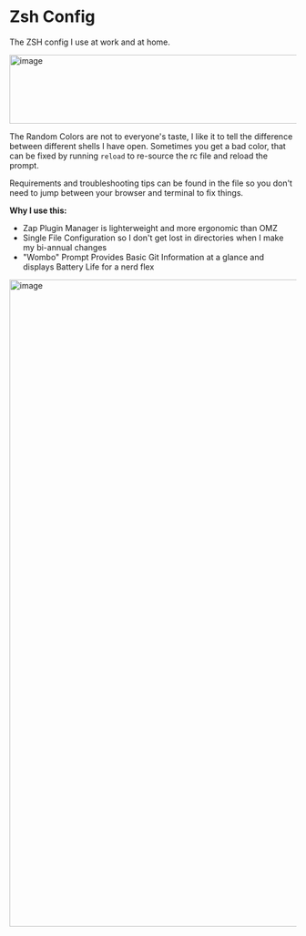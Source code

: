 # Zsh Config

The ZSH config I use at work and at home. 

<img width="1509" height="121" alt="image" src="https://github.com/user-attachments/assets/1a259c60-3e47-4676-83dd-a82291b471d2" />

The Random Colors are not to everyone's taste, I like it to tell the difference between different shells I have open. 
Sometimes you get a bad color, that can be fixed by running `reload` to re-source the rc file and reload the prompt.

Requirements and troubleshooting tips can be found in the file so you don't need to jump between your browser and terminal to fix things.

**Why I use this:**
- Zap Plugin Manager is lighterweight and more ergonomic than OMZ
- Single File Configuration so I don't get lost in directories when I make my bi-annual changes
- "Wombo" Prompt Provides Basic Git Information at a glance and displays Battery Life for a nerd flex

<img width="1868" height="1137" alt="image" src="https://github.com/user-attachments/assets/00e89469-9a1b-4941-ad32-4d4228b7cc7c" />
